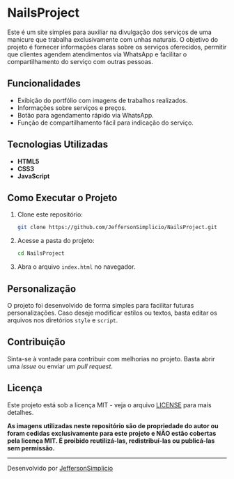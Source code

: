 # NailsProject

Este é um site simples para auxiliar na divulgação dos serviços de uma manicure que trabalha exclusivamente com unhas naturais. O objetivo do projeto é fornecer informações claras sobre os serviços oferecidos, permitir que clientes agendem atendimentos via WhatsApp e facilitar o compartilhamento do serviço com outras pessoas.

## Funcionalidades

- Exibição do portfólio com imagens de trabalhos realizados.
- Informações sobre serviços e preços.
- Botão para agendamento rápido via WhatsApp.
- Função de compartilhamento fácil para indicação do serviço.

## Tecnologias Utilizadas

- **HTML5**
- **CSS3**
- **JavaScript**

## Como Executar o Projeto

1. Clone este repositório:
   ```sh
   git clone https://github.com/JeffersonSimplicio/NailsProject.git
   ```
2. Acesse a pasta do projeto:
   ```sh
   cd NailsProject
   ```
3. Abra o arquivo `index.html` no navegador.

## Personalização

O projeto foi desenvolvido de forma simples para facilitar futuras personalizações. Caso deseje modificar estilos ou textos, basta editar os arquivos nos diretórios `style` e `script`.

## Contribuição

Sinta-se à vontade para contribuir com melhorias no projeto. Basta abrir uma _issue_ ou enviar um _pull request_.

## Licença

Este projeto está sob a licença MIT - veja o arquivo [LICENSE](LICENSE) para mais detalhes.

**As imagens utilizadas neste repositório são de propriedade do autor ou foram cedidas exclusivamente para este projeto e NÃO estão cobertas pela licença MIT. É proibido reutilizá-las, redistribuí-las ou publicá-las sem permissão.**

---

Desenvolvido por [JeffersonSimplicio](https://github.com/JeffersonSimplicio)
